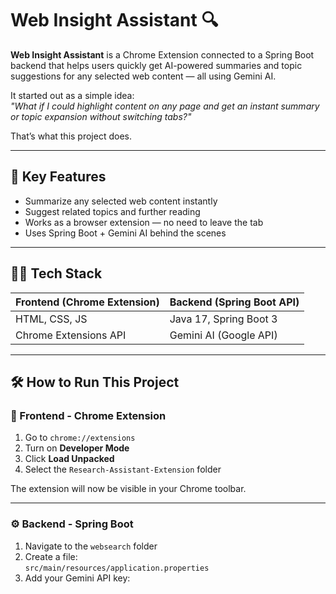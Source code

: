 # Web Insight Assistant 🔍

**Web Insight Assistant** is a Chrome Extension connected to a Spring Boot backend that helps users quickly get AI-powered summaries and topic suggestions for any selected web content — all using Gemini AI.

It started out as a simple idea:  
_"What if I could highlight content on any page and get an instant summary or topic expansion without switching tabs?"_

That’s what this project does.

---

## 🌟 Key Features

- Summarize any selected web content instantly
- Suggest related topics and further reading
- Works as a browser extension — no need to leave the tab
- Uses Spring Boot + Gemini AI behind the scenes

---

## 🧑‍💻 Tech Stack

| Frontend (Chrome Extension) | Backend (Spring Boot API) |
|-----------------------------|----------------------------|
| HTML, CSS, JS               | Java 17, Spring Boot 3     |
| Chrome Extensions API       | Gemini AI (Google API)     |

---

## 🛠 How to Run This Project

### 🧩 Frontend - Chrome Extension

1. Go to `chrome://extensions`
2. Turn on **Developer Mode**
3. Click **Load Unpacked**
4. Select the `Research-Assistant-Extension` folder

The extension will now be visible in your Chrome toolbar.

---

### ⚙️ Backend - Spring Boot

1. Navigate to the `websearch` folder
2. Create a file:  
   `src/main/resources/application.properties`
3. Add your Gemini API key:
